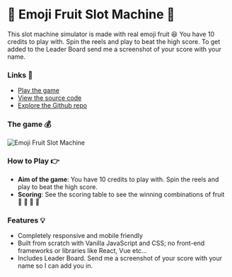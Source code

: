 # 🎰 Emoji Fruit Slot Machine 🎰

This slot machine simulator is made with real emoji fruit 😆 You have 10 credits to play with. Spin the reels and play to beat the high score. To get added to the Leader Board send me a screenshot of your score with your name.

### Links 🔗
- [Play the game](https://js-emoji-slot-machine.rolandjlevy.repl.co)
- [View the source code](https://js-emoji-fruit-slot-machine.rolandjlevy.repl.co/)
- [Explore the Github repo](https://github.com/rolandjlevy/js-emoji-fruit-slot-machine)

### The game 💰
![Emoji Fruit Slot Machine](https://github.com/rolandjlevy/js-emoji-fruit-slot-machine/blob/master/images/emoji-fruit-slot-machine.gif?raw=true "Emoji Fruit Slot Machine")

### How to Play 👉
- **Aim of the game**: You have 10 credits to play with. Spin the reels and play to beat the high score.
- **Scoring**: See the scoring table to see the winning combinations of fruit 🍇 🍊 🍒 🍋

### Features 💡
- Completely responsive and mobile friendly
- Built from scratch with Vanilla JavaScript and CSS; no front-end frameworks or libraries like React, Vue etc...
- Includes Leader Board. Send me a screenshot of your score with your name so I can add you in.
